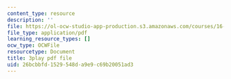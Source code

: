 ```yaml
---
content_type: resource
description: ''
file: https://ol-ocw-studio-app-production.s3.amazonaws.com/courses/16-06-principles-of-automatic-control-fall-2012/26bcbbfd1529548da9e9c69b20051ad3_Ug6DYV6za-k.pdf
file_type: application/pdf
learning_resource_types: []
ocw_type: OCWFile
resourcetype: Document
title: 3play pdf file
uid: 26bcbbfd-1529-548d-a9e9-c69b20051ad3
---
```

